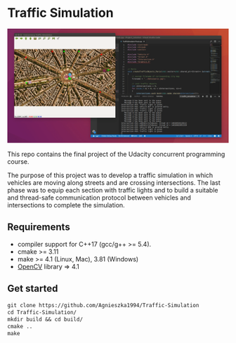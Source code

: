 # Traffic Simulation

[![img](https://github.com/Agnieszka1994/Traffic-Simulation/blob/main/data/traffic_simulation.gif)](https://github.com/Agnieszka1994/Traffic-Simulation/blob/main/data/)


This repo contains the final project of the Udacity concurrent programming course. 

The purpose of this project was to develop a traffic simulation in which vehicles are moving along streets and are crossing intersections. 
The last phase was to equip each section with traffic lights and to build a suitable and thread-safe communication protocol between vehicles and intersections to complete the simulation. 

## Requirements

- compiler support for C++17 (gcc/g++ >= 5.4).
- cmake >= 3.11
- make >= 4.1 (Linux, Mac), 3.81 (Windows)
- [OpenCV](https://docs.opencv.org/master/) library => 4.1

## Get started
```shell
git clone https://github.com/Agnieszka1994/Traffic-Simulation
cd Traffic-Simulation/
mkdir build && cd build/
cmake ..
make
```

